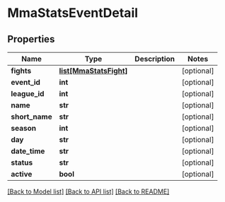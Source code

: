 # MmaStatsEventDetail

## Properties
Name | Type | Description | Notes
------------ | ------------- | ------------- | -------------
**fights** | [**list[MmaStatsFight]**](MmaStatsFight.md) |  | [optional] 
**event_id** | **int** |  | [optional] 
**league_id** | **int** |  | [optional] 
**name** | **str** |  | [optional] 
**short_name** | **str** |  | [optional] 
**season** | **int** |  | [optional] 
**day** | **str** |  | [optional] 
**date_time** | **str** |  | [optional] 
**status** | **str** |  | [optional] 
**active** | **bool** |  | [optional] 

[[Back to Model list]](../README.md#documentation-for-models) [[Back to API list]](../README.md#documentation-for-api-endpoints) [[Back to README]](../README.md)

